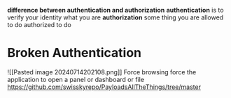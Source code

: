 **difference between authentication and authorization** 
**authentication** is to verify your identity what you are 
**authorization**   some thing you are allowed to do authorized to do 


# **Broken Authentication**
![[Pasted image 20240714202108.png]]
Force browsing 
force the application to open a panel or dashboard or file 
https://github.com/swisskyrepo/PayloadsAllTheThings/tree/master